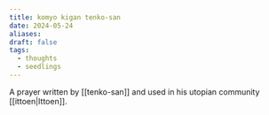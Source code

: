 ```yaml
---
title: komyo kigan tenko-san
date: 2024-05-24
aliases: 
draft: false
tags:
  - thoughts
  - seedlings
---
```

A prayer written by [[tenko-san]] and used in his utopian community [[ittoen|Ittoen]].